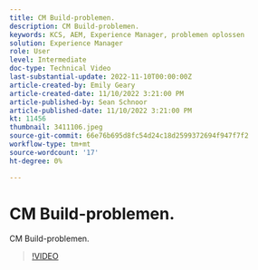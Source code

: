 ```yaml
---
title: CM Build-problemen.
description: CM Build-problemen.
keywords: KCS, AEM, Experience Manager, problemen oplossen
solution: Experience Manager
role: User
level: Intermediate
doc-type: Technical Video
last-substantial-update: 2022-11-10T00:00:00Z
article-created-by: Emily Geary
article-created-date: 11/10/2022 3:21:00 PM
article-published-by: Sean Schnoor
article-published-date: 11/10/2022 3:21:00 PM
kt: 11456
thumbnail: 3411106.jpeg
source-git-commit: 66e76b695d8fc54d24c18d2599372694f947f7f2
workflow-type: tm+mt
source-wordcount: '17'
ht-degree: 0%

---
```



# CM Build-problemen.

CM Build-problemen.

>[!VIDEO](https://video.tv.adobe.com/v/3411106/?quality=12&learn=on)
